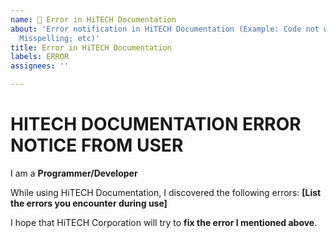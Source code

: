 ```yaml
---
name: 📃 Error in HiTECH Documentation
about: 'Error notification in HiTECH Documentation (Example: Code not working/error;
  Misspelling; etc)'
title: Error in HiTECH Documentation
labels: ERROR
assignees: ''

---
```


# HITECH DOCUMENTATION ERROR NOTICE FROM USER

I am a **Programmer/Developer**

While using HiTECH Documentation, I discovered the following errors:
**[List the errors you encounter during use]**

I hope that HiTECH Corporation will try to **fix the error I mentioned above**.

